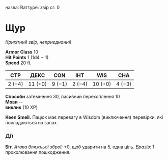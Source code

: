 назва: Rat type: звір cr: 0

# Щур
_Крихітний звір, неприєднаний_

**Armor Class** 10    
**Hit Points** 1 (1d4 − 1)    
**Speed** 20 ft.

| СТР    | ДЕКС    | CON    | ІНТ    | WIS     | CHA    |
| ------ | ------- | ------ | ------ | ------- | ------ |
| 2 (−4) | 11 (+0) | 9 (−1) | 2 (−4) | 10 (+0) | 4 (−3) |

**Способи** затемнення 30, пасивний перехоплення 10    
**Мови** --    
**виклик** (10 XP)

**Keen Smell.** Пацюк має перевагу в Wisdom (виключення) перевірки, які покладаються на запах.

### Дії
**Біт.** _Атака ближньої зброї:_ +0, щоб ударити на 5, одна ціль. _Вразів:_ 1 проколювання пошкодження. 
